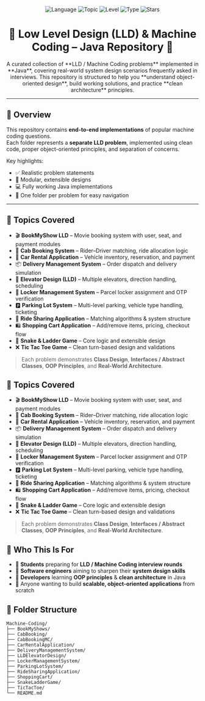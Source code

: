 <p align="center">
  <img src="https://img.shields.io/badge/Language-Java-orange.svg" alt="Language">
  <img src="https://img.shields.io/badge/Topic-Low%20Level%20Design%20%7C%20Machine%20Coding-blue.svg" alt="Topic">
  <img src="https://img.shields.io/badge/Level-Intermediate%20to%20Advanced-red.svg" alt="Level">
  <img src="https://img.shields.io/badge/Type-Interview%20Prep%20%7C%20System%20Design-green.svg" alt="Type">
  <img src="https://img.shields.io/github/stars/rrajudepository/Machine-Coding.svg?style=social" alt="Stars">
</p>

<h1 align="center">🧠 Low Level Design (LLD) & Machine Coding – Java Repository 🚀</h1>

<p align="center">
  A curated collection of **LLD / Machine Coding problems** implemented in **Java**, covering real-world system design scenarios frequently asked in interviews.  
  This repository is structured to help you **understand object-oriented design**, build working solutions, and practice **clean architecture** principles.
</p>

---

## 📌 Overview

This repository contains **end-to-end implementations** of popular machine coding questions.  
Each folder represents a **separate LLD problem**, implemented using clean code, proper object-oriented principles, and separation of concerns.

Key highlights:
- ✅ Realistic problem statements  
- 🧠 Modular, extensible designs  
- 💻 Fully working Java implementations  
- 📂 One folder per problem for easy navigation

---
## 🧠 Topics Covered

- 🎬 **BookMyShow LLD** – Movie booking system with user, seat, and payment modules  
- 🚖 **Cab Booking System** – Rider–Driver matching, ride allocation logic  
- 🧾 **Car Rental Application** – Vehicle inventory, reservation, and payment  
- 📦 **Delivery Management System** – Order dispatch and delivery simulation  
- 🏢 **Elevator Design (LLD)** – Multiple elevators, direction handling, scheduling  
- 🔐 **Locker Management System** – Parcel locker assignment and OTP verification  
- 🅿️ **Parking Lot System** – Multi-level parking, vehicle type handling, ticketing  
- 🚗 **Ride Sharing Application** – Matching algorithms & system structure  
- 🛍 **Shopping Cart Application** – Add/remove items, pricing, checkout flow  
- 🐍 **Snake & Ladder Game** – Core logic and extensible design  
- ❌ **Tic Tac Toe Game** – Clean turn-based design and validations

> Each problem demonstrates **Class Design**, **Interfaces / Abstract Classes**, **OOP Principles**, and **Real-World Architecture**.
## 🧠 Topics Covered

- 🎬 **BookMyShow LLD** – Movie booking system with user, seat, and payment modules  
- 🚖 **Cab Booking System** – Rider–Driver matching, ride allocation logic  
- 🧾 **Car Rental Application** – Vehicle inventory, reservation, and payment  
- 📦 **Delivery Management System** – Order dispatch and delivery simulation  
- 🏢 **Elevator Design (LLD)** – Multiple elevators, direction handling, scheduling  
- 🔐 **Locker Management System** – Parcel locker assignment and OTP verification  
- 🅿️ **Parking Lot System** – Multi-level parking, vehicle type handling, ticketing  
- 🚗 **Ride Sharing Application** – Matching algorithms & system structure  
- 🛍 **Shopping Cart Application** – Add/remove items, pricing, checkout flow  
- 🐍 **Snake & Ladder Game** – Core logic and extensible design  
- ❌ **Tic Tac Toe Game** – Clean turn-based design and validations

> Each problem demonstrates **Class Design**, **Interfaces / Abstract Classes**, **OOP Principles**, and **Real-World Architecture**.
## 👥 Who This Is For

- 🧠 **Students** preparing for **LLD / Machine Coding interview rounds**  
- 💼 **Software engineers** aiming to sharpen their **system design skills**  
- 📝 **Developers** learning **OOP principles** & **clean architecture** in Java  
- 🚀 Anyone wanting to build **scalable, object-oriented applications** from scratch



## 🧭 Folder Structure

```plaintext
Machine-Coding/
├── BookMyShows/
├── CabBooking/
├── CabBookingMC/
├── CarRentalApplication/
├── DeliveryManagementSystem/
├── LLDElevatorDesign/
├── LockerManagementSystem/
├── ParkingLotSystem/
├── RideSharingApplication/
├── ShoppingCart/
├── SnakeLadderGame/
├── TicTacToe/
└── README.md
